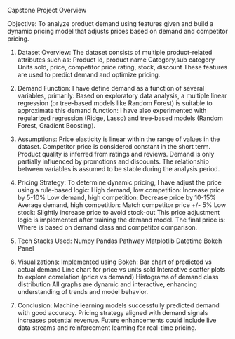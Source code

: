 Capstone Project Overview

Objective:
To analyze product demand using features given and build a dynamic pricing model that adjusts prices based on demand and competitor pricing.

1. Dataset Overview:
The dataset consists of multiple product-related attributes such as:
Product id, product name
Category,sub category
Units sold, price, competitor price
rating, stock, discount
These features are used to predict demand and optimize pricing.
2. Demand Function:
I have define demand as a function of several variables, primarily:
Based on exploratory data analysis, a multiple linear regression (or tree-based models like Random Forest) is suitable to approximate this demand function:
I have also experimented with regularized regression (Ridge, Lasso) and tree-based models (Random Forest, Gradient Boosting).
3. Assumptions:
Price elasticity is linear within the range of values in the dataset.
Competitor price is considered constant in the short term.
Product quality is inferred from ratings and reviews.
Demand is only partially influenced by promotions and discounts.
The relationship between variables is assumed to be stable during the analysis period.
4. Pricing Strategy:
To determine dynamic pricing, I have adjust the  price using a rule-based logic:
High demand, low competition: Increase price by 5-10%
Low demand, high competition: Decrease price by 10-15%
Average demand, high competition: Match competitor price +/- 5%
Low stock: Slightly increase price to avoid stock-out
This price adjustment logic is implemented after training the demand model. The final price is:
Where is based on demand class and competitor comparison.
5. Tech Stacks Used:
Numpy
Pandas
Pathway
Matplotlib
Datetime
Bokeh
Panel




6. Visualizations:
Implemented using Bokeh:
Bar chart of predicted vs actual demand
Line chart for price vs units sold
Interactive scatter plots to explore correlation (price vs demand)
Histograms of demand class distribution
All graphs are dynamic and interactive, enhancing understanding of trends and model behavior.
8. Conclusion:
Machine learning models successfully predicted demand with good accuracy.
Pricing strategy aligned with demand signals increases potential revenue.
Future enhancements could include live data streams and reinforcement learning for real-time pricing.

